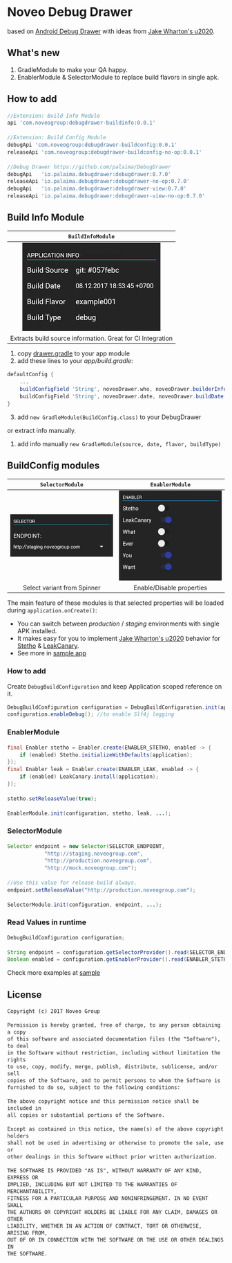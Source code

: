 # Noveo Debug Drawer

based on [Android Debug Drawer](https://github.com/palaima/DebugDrawer) with ideas from [Jake Wharton's u2020](https://github.com/JakeWharton/u2020).

## What's new

1. GradleModule to make your QA happy.
2. EnablerModule & SelectorModule to replace build flavors in single apk.

## How to add

```groovy
//Extension: Build Info Module
api 'com.noveogroup:debugdrawer-buildinfo:0.0.1'

//Extension: Build Config Module
debugApi 'com.noveogroup:debugdrawer-buildconfig:0.0.1'
releaseApi 'com.noveogroup:debugdrawer-buildconfig-no-op:0.0.1'

//Debug Drawer https://github.com/palaima/DebugDrawer
debugApi   'io.palaima.debugdrawer:debugdrawer:0.7.0'
releaseApi 'io.palaima.debugdrawer:debugdrawer-no-op:0.7.0'
debugApi   'io.palaima.debugdrawer:debugdrawer-view:0.7.0'
releaseApi 'io.palaima.debugdrawer:debugdrawer-view-no-op:0.7.0'
```

## Build Info Module

| `BuildInfoModule` |  
| :---: | 
| ![Gradle Module Screenshot](images/gradle-module.png) | 
| Extracts build source information. Great for CI Integration | 

1. copy [drawer.gradle](/sample/drawer.gradle) to your app module
2. add these lines to your _app/build.gradle_:
```groovy
defaultConfig {
    ...
    buildConfigField 'String', noveoDrawer.who, noveoDrawer.builderInfo()
    buildConfigField 'String', noveoDrawer.date, noveoDrawer.buildDate()
}
```
3. add `new GradleModule(BuildConfig.class)` to your DebugDrawer 

or extract info manually.

1. add info manually `new GradleModule(source, date, flavor, buildType)`

## BuildConfig modules

| `SelectorModule` | `EnablerModule` |
| :---: | :---: |
| ![](images/selector-module.png) | ![](images/enabler-module.png) |
| Select variant from Spinner | Enable/Disable properties | 

The main feature of these modules is that selected properties will be loaded during `application.onCreate()`:

* You can switch between _production_ / _staging_ environments with single APK installed.
* It makes easy for you to implement [Jake Wharton's u2020](https://github.com/JakeWharton/u2020) behavior for [Stetho](http://facebook.github.io/stetho/) & [LeakCanary](https://github.com/square/leakcanary).
* See more in [sample app](sample)

### How to add

Create `DebugBuildConfiguration` and keep Application scoped reference on it.

```java
DebugBuildConfiguration configuration = DebugBuildConfiguration.init(application);
configuration.enableDebug(); //to enable Slf4j logging
```

### EnablerModule

```java
final Enabler stetho = Enabler.create(ENABLER_STETHO, enabled -> {
    if (enabled) Stetho.initializeWithDefaults(application);
});
final Enabler leak = Enabler.create(ENABLER_LEAK, enabled -> {
    if (enabled) LeakCanary.install(application);
});

stetho.setReleaseValue(true);

EnablerModule.init(configuration, stetho, leak, ...);
```

### SelectorModule

```java
Selector endpoint = new Selector(SELECTOR_ENDPOINT,
            "http://staging.noveogroup.com",
            "http://production.noveogroup.com",
            "http://mock.noveogroup.com");

//Use this value for release build always.
endpoint.setReleaseValue("http://production.noveogroup.com");

SelectorModule.init(configuration, endpoint, ...);
```

### Read Values in runtime

```java
DebugBuildConfiguration configuration;

String endpoint = configuration.getSelectorProvider().read(SELECTOR_ENDPOINT);
Boolean enabled = configuration.getEnablerProvider().read(ENABLER_STETHO);
```

Check more examples at [sample](sample)

## License

```text
Copyright (c) 2017 Noveo Group

Permission is hereby granted, free of charge, to any person obtaining a copy
of this software and associated documentation files (the "Software"), to deal
in the Software without restriction, including without limitation the rights
to use, copy, modify, merge, publish, distribute, sublicense, and/or sell
copies of the Software, and to permit persons to whom the Software is
furnished to do so, subject to the following conditions:

The above copyright notice and this permission notice shall be included in
all copies or substantial portions of the Software.

Except as contained in this notice, the name(s) of the above copyright holders
shall not be used in advertising or otherwise to promote the sale, use or
other dealings in this Software without prior written authorization.

THE SOFTWARE IS PROVIDED "AS IS", WITHOUT WARRANTY OF ANY KIND, EXPRESS OR
IMPLIED, INCLUDING BUT NOT LIMITED TO THE WARRANTIES OF MERCHANTABILITY,
FITNESS FOR A PARTICULAR PURPOSE AND NONINFRINGEMENT. IN NO EVENT SHALL
THE AUTHORS OR COPYRIGHT HOLDERS BE LIABLE FOR ANY CLAIM, DAMAGES OR OTHER
LIABILITY, WHETHER IN AN ACTION OF CONTRACT, TORT OR OTHERWISE, ARISING FROM,
OUT OF OR IN CONNECTION WITH THE SOFTWARE OR THE USE OR OTHER DEALINGS IN
THE SOFTWARE.
```
